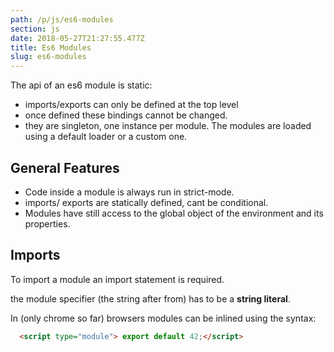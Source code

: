 ```yaml
---
path: /p/js/es6-modules
section: js
date: 2018-05-27T21:27:55.477Z
title: Es6 Modules
slug: es6-modules
---
```



The api of an es6 module is static: 
  * imports/exports can only be defined at the top level
  * once defined these bindings cannot be changed.
  * they are singleton, one instance per module.
The modules are loaded using a default loader or a custom one.

## General Features

 * Code inside a module is always run in strict-mode.
 * imports/ exports are statically defined, cant be conditional.
 * Modules have still access to the global object of the environment and its properties.


## Imports

To import a module an import statement is required.

the module specifier (the string after from) has to be a **string literal**.


In (only chrome so far) browsers modules can be inlined using the syntax:
  ```html
    <script type="module"> export default 42;</script>
  ```

